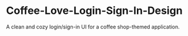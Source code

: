 # Coffee-Love-Login-Sign-In-Design
A clean and cozy login/sign-in UI for a coffee shop-themed application.

